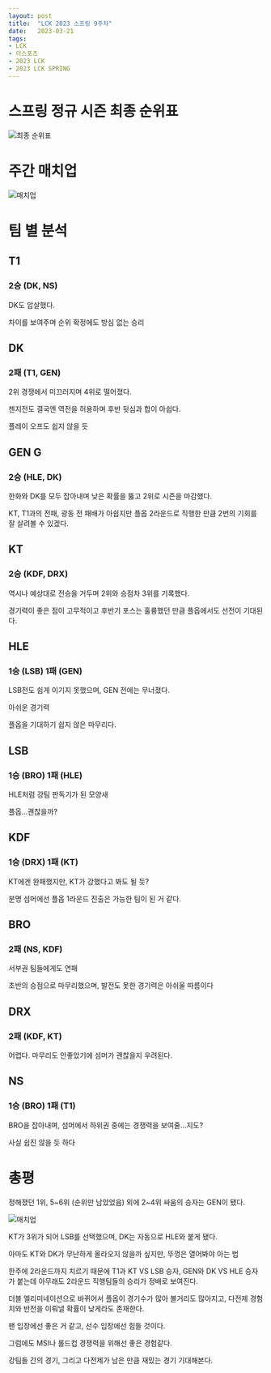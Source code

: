 ```yaml
---
layout: post
title:  "LCK 2023 스프링 9주차"
date:   2023-03-21
tags:
- LCK
- 이스포츠
- 2023 LCK
- 2023 LCK SPRING
---
```


# 스프링 정규 시즌 최종 순위표

![최종 순위표](../fan/img/2023/lck/spring_final_rank.png)

# 주간 매치업

![매치업](../fan/img/2023/lck/spring_week9_matchup.png)

# 팀 별 분석

## T1

### 2승 (DK, NS)

DK도 압살했다.

차이를 보여주며 순위 확정에도 방심 없는 승리

## DK

### 2패 (T1, GEN)

2위 경쟁에서 미끄러지며 4위로 떨어졌다.

젠지전도 결국엔 역전을 허용하며 후반 뒷심과 합이 아쉽다.

플레이 오프도 쉽지 않을 듯

## GEN G

### 2승 (HLE, DK)

한화와 DK를 모두 잡아내며 낮은 확률을 뚫고 2위로 시즌을 마감했다.

KT, T1과의 전패, 광동 전 패배가 아쉽지만 플옵 2라운드로 직행한 만큼 2번의 기회를 잘 살려볼 수 있겠다.

## KT

### 2승 (KDF, DRX)

역시나 예상대로 전승을 거두며 2위와 승점차 3위를 기록했다.

경기력이 좋은 점이 고무적이고 후반기 포스는 훌륭했던 만큼 플옵에서도 선전이 기대된다.

## HLE

### 1승 (LSB) 1패 (GEN)

LSB전도 쉽게 이기지 못했으며, GEN 전에는 무너졌다.

아쉬운 경기력

플옵을 기대하기 쉽지 않은 마무리다.

## LSB

### 1승 (BRO) 1패 (HLE)

HLE처럼 강팀 판독기가 된 모양새

플옵...괜찮을까?

## KDF

### 1승 (DRX) 1패 (KT)

KT에겐 완패했지만, KT가 강했다고 봐도 될 듯?

분명 섬머에선 플옵 1라운드 진출은 가능한 팀이 된 거 같다.

## BRO

### 2패 (NS, KDF)

서부권 팀들에게도 연패

초반의 승점으로 마무리했으며, 발전도 못한 경기력은 아쉬울 따름이다

## DRX

### 2패 (KDF, KT)

어렵다. 마무리도 안좋았기에 섬머가 괜찮을지 우려된다.

## NS

### 1승 (BRO) 1패 (T1)

BRO을 잡아내며, 섬머에서 하위권 중에는 경쟁력을 보여줄...지도?

사실 쉽진 않을 듯 하다

# 총평

정해졌던 1위, 5~6위 (순위만 남았었음) 외에 2~4위 싸움의 승자는 GEN이 됐다.

![매치업](../fan/img/2023/lck/spring_playoff_week1.png)

KT가 3위가 되어 LSB를 선택했으며, DK는 자동으로 HLE와 붙게 됐다.

아마도 KT와 DK가 무난하게 올라오지 않을까 싶지만, 뚜껑은 열어봐야 아는 법

한주에 2라운드까지 치르기 때문에 T1과 KT VS LSB 승자, GEN와 DK VS HLE 승자가 붙는데 아무래도 2라운드 직행팀들의 승리가 정배로 보여진다.

더블 엘리미네이션으로 바뀌어서 플옵이 경기수가 많아 볼거리도 많아지고, 다전제 경험치와 반전을 이뤄낼 확률이 낮게라도 존재한다.

팬 입장에선 좋은 거 같고, 선수 입장에선 힘들 것이다.

그럼에도 MSI나 롤드컵 경쟁력을 위해선 좋은 경험같다.

강팀들 간의 경기, 그리고 다전제가 남은 만큼 재밌는 경기 기대해본다.